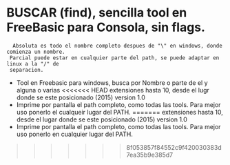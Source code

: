 # BUSCAR (find), sencilla tool en FreeBasic para Consola, sin flags.
```
  Absoluta es todo el nombre completo despues de "\" en windows, donde comienza un nombre.
 Parcial puede estar en cualquier parte del path, se puede adaptar en linux a la "/" de
 separacion. 
```
- Tool en Freebasic para windows, busca por Nombre o parte de el y alguna o varias 
<<<<<<< HEAD
  extensiones hasta 10, desde el lugr donde se este posicionado (2015) version 1.0 
- Imprime por pantalla el path completo, como todas las tools. Para mejor uso ponerlo 
  el cualqueir lugar del PATH.
=======
  extensiones hasta 10, desde el lugar donde se este posicionado (2015) version 1.0 
- Imprime por pantalla el path completo, como todas las tools. Para mejor uso ponerlo 
  en cualquier lugar del PATH.
>>>>>>> 8f053857f84552c9f420030383d7ea35b9e385d7


